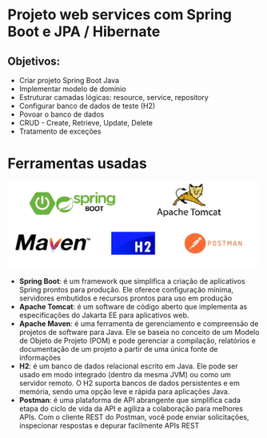 # Projeto web services com Spring Boot e JPA / Hibernate
## Objetivos:
 - Criar projeto Spring Boot Java
 - Implementar modelo de domínio
 - Estruturar camadas lógicas: resource, service, repository
 - Configurar banco de dados de teste (H2)
 - Povoar o banco de dados
 - CRUD - Create, Retrieve, Update, Delete
 - Tratamento de exceções
 # Ferramentas usadas
 ![](ferramentas-imagens.png)
 - **Spring Boot**: é um framework que simplifica a criação de aplicativos Spring prontos para produção. Ele oferece configuração mínima, servidores embutidos e recursos prontos para uso em produção 
 - **Apache Tomcat**: é um software de código aberto que implementa as especificações do Jakarta EE para aplicativos web.
 - **Apache Maven**: é uma ferramenta de gerenciamento e compreensão de projetos de software para Java. Ele se baseia no conceito de um Modelo de Objeto de Projeto (POM) e pode gerenciar a compilação, relatórios e documentação de um projeto a partir de uma única fonte de informações
 - **H2**:  é um banco de dados relacional escrito em Java. Ele pode ser usado em modo integrado (dentro da mesma JVM) ou como um servidor remoto. O H2 suporta bancos de dados persistentes e em memória, sendo uma opção leve e rápida para aplicações Java.
 - **Postman**: é uma plataforma de API abrangente que simplifica cada etapa do ciclo de vida da API e agiliza a colaboração para melhores APIs. Com o cliente REST do Postman, você pode enviar solicitações, inspecionar respostas e depurar facilmente APIs REST